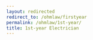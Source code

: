 ```yaml
---
layout: redirected
redirect_to: /ohmlaw/firstyear
permalink: /ohmlaw/1st-year/
title: 1st-year Electrician
---
```


